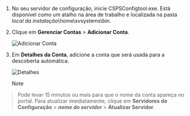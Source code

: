 1. No seu servidor de configuração, inicie CSPSConfigtool.exe. Está disponível como um atalho na área de trabalho e localizada na pasta *local da instalação*\home\svsystems\bin.
2. Clique em **Gerenciar Contas** > **Adicionar Conta**.

    ![Adicionar Conta](./media/site-recovery-add-vcenter-account/credentials1.png)
3. Em **Detalhes da Conta**, adicione a conta que será usada para a descoberta automática.

    ![Detalhes](./media/site-recovery-add-vcenter-account/credentials2.png)

    > [!Note]
  > Pode levar 15 minutos ou mais para que o nome da conta apareça no portal. Para atualizar imediatamente, clique em **Servidores de Configuração** > ***nome do servidor*** > **Atualizar Servidor**.
